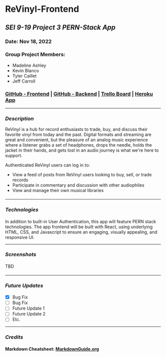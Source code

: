 # ReVinyl-Frontend

## *SEI 9-19 Project 3 PERN-Stack App*




### Date: Nov 18, 2022

### Group Project Members:

- Madeline Ashley
- Kevin Blanco
- Tyler Caillet
- Jeff Carroll


### [GitHub - Frontend](https://github.com/mashbash2150/ReVinyl-Frontend) | [GitHub - Backend](https://github.com/mashbash2150/ReVinyl-Backend) | [Trello Board](https://trello.com/b/o27tjY0w/revinyl)  | [Heroku App](TBD)

---

### **_Description_**

ReVinyl is a hub for record enthusiasts to trade, buy, and discuss their favorite vinyl from today and the past. 
Digital formats and streaming are great and convenient, but the pleasure of an analog music experience where a listener grabs a set of headphones, drops the needle, holds the jacket in their hands, and gets lost in an audio journey is what we're here to support.   

Authenticated ReVinyl users can log in to: 
- View a feed of posts from ReVinyl users looking to buy, sell, or trade records 
- Participate in commentary and discussion with other audiophiles
- View and manage their own musical libraries



#### 

---

### **_Technologies_**

#### 

In addition to built-in User Authentication, this app will feature PERN stack technologies. 
The app frontend will be built with React, using underlying HTML, CSS, and Javascript to ensure an engaging, visually appealing, and responsive UI. 





---

### **_Screenshots_**

#### 

####

TBD

#### 



---

### **_Future Updates_**

####

- [x] Bug Fix 
- [ ] Bug Fix 
- [ ] Future Update 1
- [ ] Future Update 2
- [ ] Etc.

---

### **_Credits_**

#### 

#### Markdown Cheatsheet: [MarkdownGuide.org](https://www.markdownguide.org/cheat-sheet/)

